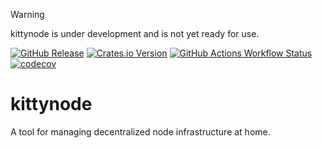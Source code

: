> [!WARNING]  
> kittynode is under development and is not yet ready for use.

[![GitHub Release](https://img.shields.io/github/v/release/kittynode/kittynode?logo=github)](https://github.com/kittynode/kittynode/releases)
[![Crates.io Version](https://img.shields.io/crates/v/kittynode?logo=rust)](https://crates.io/crates/kittynode)
[![GitHub Actions Workflow Status](https://img.shields.io/github/actions/workflow/status/kittynode/kittynode/ci.yml?branch=main&logo=GitHub%20Actions&label=ci)](https://github.com/kittynode/kittynode/actions/workflows/ci.yml?query=branch:main)
[![codecov](https://codecov.io/github/kittynode/kittynode/graph/badge.svg?token=TJAUBD8RPT)](https://codecov.io/github/kittynode/kittynode)

# kittynode

A tool for managing decentralized node infrastructure at home.
